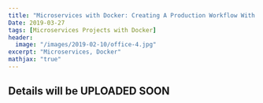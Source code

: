```yaml
---
title: "Microservices with Docker: Creating A Production Workflow With Docker"
Date: 2019-03-27
tags: [Microservices Projects with Docker]
header:
  image: "/images/2019-02-10/office-4.jpg"
excerpt: "Microservices, Docker"
mathjax: "true"
---
```



## Details will be UPLOADED SOON
